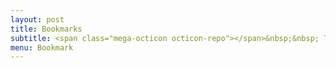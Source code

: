 ```yaml
---
layout: post
title: Bookmarks
subtitle: <span class="mega-octicon octicon-repo"></span>&nbsp;&nbsp; To mark useful libs - tools - books
menu: Bookmark
---
```


